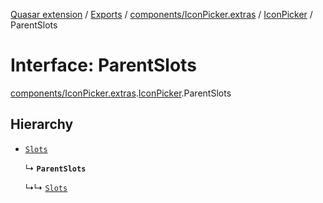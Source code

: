 [Quasar extension](../index.md) / [Exports](../modules.md) / [components/IconPicker.extras](../modules/components_IconPicker_extras.md) / [IconPicker](../modules/components_IconPicker_extras.IconPicker.md) / ParentSlots

# Interface: ParentSlots

[components/IconPicker.extras](../modules/components_IconPicker_extras.md).[IconPicker](../modules/components_IconPicker_extras.IconPicker.md).ParentSlots

## Hierarchy

- [`Slots`](components_IconButton_extras.IconButton.Slots.md)

  ↳ **`ParentSlots`**

  ↳↳ [`Slots`](components_IconPicker_extras.IconPicker.Slots.md)
